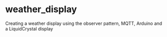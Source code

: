 # weather_display
Creating a weather display using the observer pattern, MQTT, Arduino and a LiquidCrystal display
